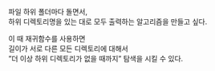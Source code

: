 
파일 하위 폴더마다 돌면서,   
하위 디렉토리명을 있는 대로 모두 출력하는 알고리즘을 만들고 싶다.  

이 때 재귀함수를 사용하면  
길이가 서로 다른 모든 디렉토리에 대해서  
”더 이상 하위 디렉토리가 없을 때까지” 탐색을 시킬 수 있다.  